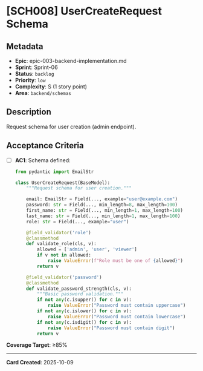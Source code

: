 # [SCH008] UserCreateRequest Schema

## Metadata

- **Epic**: epic-003-backend-implementation.md
- **Sprint**: Sprint-06
- **Status**: `backlog`
- **Priority**: `low`
- **Complexity**: S (1 story point)
- **Area**: `backend/schemas`

## Description

Request schema for user creation (admin endpoint).

## Acceptance Criteria

- [ ] **AC1**: Schema defined:
  ```python
  from pydantic import EmailStr

  class UserCreateRequest(BaseModel):
      """Request schema for user creation."""

      email: EmailStr = Field(..., example="user@example.com")
      password: str = Field(..., min_length=8, max_length=100)
      first_name: str = Field(..., min_length=1, max_length=100)
      last_name: str = Field(..., min_length=1, max_length=100)
      role: str = Field(..., example="user")

      @field_validator('role')
      @classmethod
      def validate_role(cls, v):
          allowed = ['admin', 'user', 'viewer']
          if v not in allowed:
              raise ValueError(f"Role must be one of {allowed}")
          return v

      @field_validator('password')
      @classmethod
      def validate_password_strength(cls, v):
          """Basic password validation."""
          if not any(c.isupper() for c in v):
              raise ValueError("Password must contain uppercase")
          if not any(c.islower() for c in v):
              raise ValueError("Password must contain lowercase")
          if not any(c.isdigit() for c in v):
              raise ValueError("Password must contain digit")
          return v
  ```

**Coverage Target**: ≥85%

---

**Card Created**: 2025-10-09
